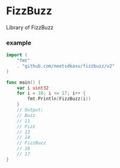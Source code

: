 # FizzBuzz

Library of FizzBuzz  

### example
```go
import (
	"fmt"
	. "github.com/neetsdkasu/fizzbuzz/v2"
)

func main() {
	var i uint32
	for i = 10; i <= 17; i++ {
		fmt.Println(FizzBuzz(i))
	}
	// Output:
	// Buzz
	// 11
	// Fizz
	// 13
	// 14
	// FizzBuzz
	// 16
	// 17
}
```
